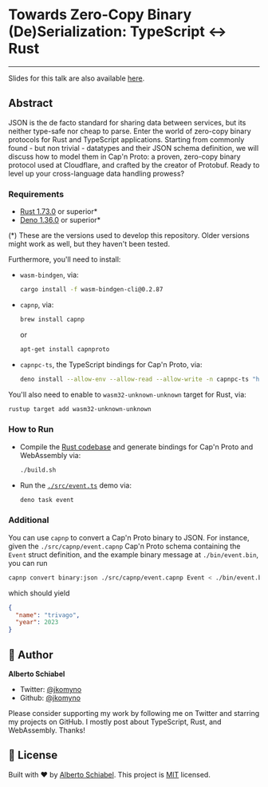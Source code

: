 # Towards Zero-Copy Binary (De)Serialization: TypeScript ↔ Rust

---

Slides for this talk are also available [here](https://jkomyno-trivago-rust-meetup-2023.vercel.app/).

## Abstract

JSON is the de facto standard for sharing data between services, but its neither type-safe nor cheap to parse. Enter the world of zero-copy binary protocols for Rust and TypeScript applications. Starting from commonly found - but non trivial - datatypes and their JSON schema definition, we will discuss how to model them in Cap'n Proto: a proven, zero-copy binary protocol used at Cloudflare, and crafted by the creator of Protobuf. Ready to level up your cross-language data handling prowess?

### Requirements

- [Rust 1.73.0](https://www.rust-lang.org/tools/install) or superior*
- [Deno 1.36.0](https://docs.deno.com/runtime/manual/getting_started/installation) or superior*

(*) These are the versions used to develop this repository. Older versions might work as well, but they haven't been tested.

Furthermore, you'll need to install:

- `wasm-bindgen`, via:
  ```sh
  cargo install -f wasm-bindgen-cli@0.2.87
  ```
- `capnp`, via:
  ```sh
  brew install capnp
  ```
  
  or

  ```sh
  apt-get install capnproto
  ```
- `capnpc-ts`, the TypeScript bindings for Cap'n Proto, via:
  ```sh
  deno install --allow-env --allow-read --allow-write -n capnpc-ts "https://deno.land/x/capnpc/mod.ts"
  ```

You'll also need to enable to `wasm32-unknown-unknown` target for Rust, via:

```sh
rustup target add wasm32-unknown-unknown
```

### How to Run

- Compile the [Rust codebase](./rust) and generate bindings for Cap'n Proto and WebAssembly via:
  ```sh
  ./build.sh
  ```

- Run the [`./src/event.ts`](./src/event.ts) demo via:
  ```sh
  deno task event
  ```

### Additional

You can use `capnp` to convert a Cap'n Proto binary to JSON.
For instance, given the `./src/capnp/event.capnp` Cap'n Proto schema containing the `Event` struct definition, and the example binary message at `./bin/event.bin`, you can run

```sh
capnp convert binary:json ./src/capnp/event.capnp Event < ./bin/event.bin | jq
```

which should yield

```json
{
  "name": "trivago",
  "year": 2023
}
```

## 👤 Author

**Alberto Schiabel**

* Twitter: [@jkomyno](https://twitter.com/jkomyno)
* Github: [@jkomyno](https://github.com/jkomyno)

Please consider supporting my work by following me on Twitter and starring my projects on GitHub.
I mostly post about TypeScript, Rust, and WebAssembly. Thanks!

## 📝 License

Built with ❤️ by [Alberto Schiabel](https://github.com/jkomyno).
This project is [MIT](https://github.com/jkomyno/rust-capnp-wasm/blob/main/LICENSE) licensed.
